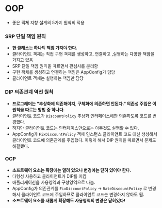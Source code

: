 
# OOP
* 좋은 객체 지향 설계의 5가지 원칙의 적용
### SRP 단일 책임 원칙
* **한 클래스는 하나의 책임 가져야 한다.**
* 클라이언트 객체는 직접 구현 객체를 생성하고, 연결하고 ,실행하는 다양한 책임을 가지고 있음
* SRP 단일 책임 원칙을 따르면서 관심사를 분리함
* 구현 객체를 생성하고 연결하는 책임은 AppConfig가 담당
* 클라이언트 객체는 실행하는 책임만 담당

### DIP 의존관계 역전 원칙
* **프로그래머는 "추상화에 의존해야지, 구체화에 의존하면 안된다." 의존성 주입은 이 원칙을 따르는 방법 중 하나다.**
* 클라이언트 코드가 `DiscountPolicy` 추상화 인터페이스에만 의존하도록 코드를 변경했다.
* 하지만 클라이언트 코드는 인터페이스만으로는 아무것도 실행할 수 없다.
* AppConfig가 `FixDiscountPolicy` 객체 인스턴스 클라이언트 코드 대신 생성해서 클라이언트 코드에 의존관계를 주입했다. 이렇게 해서 DIP 원칙을 따르면서 문제도 해결했다.

### OCP
* **소프트웨어 요소는 확장에는 열려 있으나 변경에는 닫혀 있어야 한다.**
* 다형성 사용하고 클라이언트가 DIP를 지킴
* 애플리케이션을 사용영역과 구성영역으로 나눔.
* AppConfig가 의존관계를 `FixDiscountPolicy` -> `RateDiscountPolicy` 로 변경해서 클라이언트 코드에 주입하므로 클라이언트 코드는 변경하지 않아도 됨.
* **소프트웨어 요소를 새롭게 확장해도 사용영역의 변경은 닫혀있다!**

